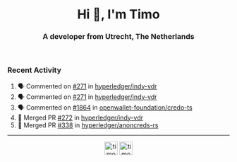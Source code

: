 <h1 align="center">Hi 👋, I'm Timo</h1>
<h3 align="center">A developer from Utrecht, The Netherlands</h3>
<br/>
<!-- https://github.com/rahuldkjain/github-profile-readme-generator --!>

<!--  <p align="left"><img src="https://github-readme-stats.vercel.app/api?username=timoglastra&show_icons=true&count_private=true&" alt="timoglastra" /></p> --!>

<!--
Github language stats
<p align="left"><img src="https://github-readme-stats.vercel.app/api/top-langs/?username=timoglastra&layout=compact" alt="timoglastra" /><p>
-->

<!-- Codestats language stats -->
<!-- <p align="left"><img src="https://codestats-readme.vercel.app/api/top-langs/?username=timoglastra&layout=compact&language_count=12" alt="timoglastra" /><p>    --!>
  
<h3>Recent Activity</h3>

<!--START_SECTION:activity-->
1. 🗣 Commented on [#271](https://github.com/hyperledger/indy-vdr/pull/271#issuecomment-2110194538) in [hyperledger/indy-vdr](https://github.com/hyperledger/indy-vdr)
2. 🗣 Commented on [#271](https://github.com/hyperledger/indy-vdr/pull/271#issuecomment-2109568910) in [hyperledger/indy-vdr](https://github.com/hyperledger/indy-vdr)
3. 🗣 Commented on [#1864](https://github.com/openwallet-foundation/credo-ts/issues/1864#issuecomment-2108740589) in [openwallet-foundation/credo-ts](https://github.com/openwallet-foundation/credo-ts)
4. 🎉 Merged PR [#272](https://github.com/hyperledger/indy-vdr/pull/272) in [hyperledger/indy-vdr](https://github.com/hyperledger/indy-vdr)
5. 🎉 Merged PR [#338](https://github.com/hyperledger/anoncreds-rs/pull/338) in [hyperledger/anoncreds-rs](https://github.com/hyperledger/anoncreds-rs)
<!--END_SECTION:activity-->

---

<p align="center">
<a href="https://twitter.com/timoglastra" target="blank"><img align="center" src="https://cdn.jsdelivr.net/npm/simple-icons@3.0.1/icons/twitter.svg" alt="timoglastra" height="30" width="30" /></a>
<a href="https://linkedin.com/in/timoglastra" target="blank"><img align="center" src="https://cdn.jsdelivr.net/npm/simple-icons@3.0.1/icons/linkedin.svg" alt="timoglastra" height="30" width="30" /></a>
</p>



